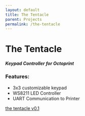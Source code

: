 ```yaml
---
layout: default
title: The Tentacle
parent: Projects
permalink: /the-tentacle
---
```


# The Tentacle
##### Keypad Controller for Octoprint

### Features:
 - 3x3 customizable keypad
 - WS8211 LED Controller
 - UART Communication to Printer


[the tentacle v0.1](v0_1.md)